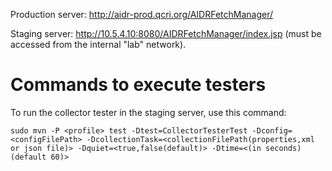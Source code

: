 Production server: http://aidr-prod.qcri.org/AIDRFetchManager/

Staging server: http://10.5.4.10:8080/AIDRFetchManager/index.jsp (must be accessed from the internal "lab" network).

# Commands to execute testers

To run the collector tester in the staging server, use this command:

`sudo mvn -P <profile> test -Dtest=CollectorTesterTest -Dconfig=<configFilePath> -DcollectionTask=<collectionFilePath(properties,xml or json file)> -Dquiet=<true,false(default)> -Dtime=<(in seconds)(default 60)>`